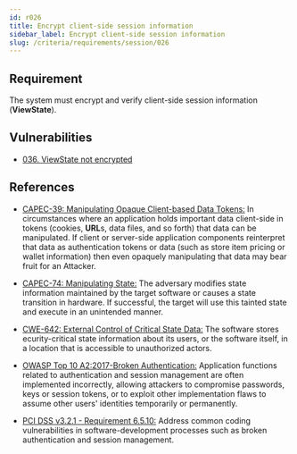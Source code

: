 ```yaml
---
id: r026
title: Encrypt client-side session information
sidebar_label: Encrypt client-side session information
slug: /criteria/requirements/session/026
---
```


## Requirement

The system must encrypt and verify
client-side session information (**ViewState**).

## Vulnerabilities

- [036. ViewState not encrypted](/criteria/vulnerabilities/036)

## References

- [CAPEC-39: Manipulating Opaque Client-based Data Tokens:](http://capec.mitre.org/data/definitions/39.html)
In circumstances where an application holds
important data client-side in tokens
(cookies, **URL**s, data files, and so forth)
that data can be manipulated.
If client or server-side application components
reinterpret that data as authentication tokens
or data (such as store item pricing
or wallet information)
then even opaquely manipulating that data
may bear fruit for an Attacker.

- [CAPEC-74: Manipulating State:](http://capec.mitre.org/data/definitions/74.html)
The adversary modifies state information
maintained by the target software
or causes a state transition in hardware.
If successful,
the target will use this tainted state
and execute in an unintended manner.

- [CWE-642: External Control of Critical State Data:](https://cwe.mitre.org/data/definitions/642.html)
The software stores
ecurity-critical state information
about its users,
or the software itself,
in a location
that is accessible
to unauthorized actors.

- [OWASP Top 10 A2:2017-Broken Authentication:](https://owasp.org/www-project-top-ten/OWASP_Top_Ten_2017/Top_10-2017_A2-Broken_Authentication)
Application functions
related to authentication and session management
are often implemented incorrectly,
allowing attackers
to compromise passwords,
keys or session tokens,
or to exploit other implementation flaws
to assume other users' identities
temporarily or permanently.

- [PCI DSS v3.2.1 - Requirement 6.5.10:](https://www.pcisecuritystandards.org/documents/PCI_DSS_v3-2-1.pdf)
Address common coding vulnerabilities
in software-development processes
such as broken authentication
and session management.
